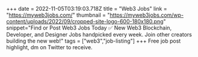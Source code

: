 +++
date = 2022-11-05T03:19:03.718Z
title = "Web3 Jobs"
link = "https://myweb3jobs.com/"
thumbnail = "https://myweb3jobs.com/wp-content/uploads/2022/09/cropped-site-logo-600-180x180.png"
snippet="Find or Post Web3 Jobs Today ✅ New Web3 Blockchain, Developer, and Designer Jobs handpicked every week. Join other creators building the new web!"
tags = ["web3","job-listing"]
+++
Free job post highlight, dm on Twitter to receive.
